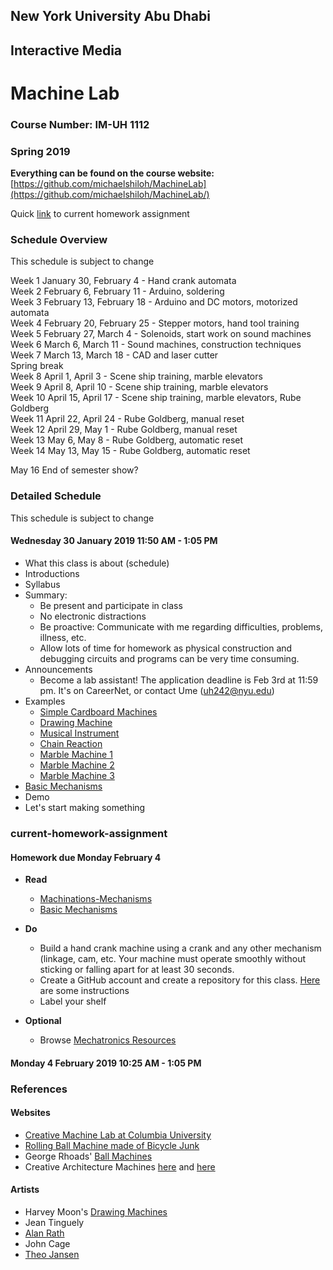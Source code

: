 ## New York University Abu Dhabi
## Interactive Media
# Machine Lab
### Course Number: IM-UH 1112
### Spring 2019

**Everything can be found on the course website:**
[https://github.com/michaelshiloh/MachineLab](https://github.com/michaelshiloh/MachineLab/)

Quick
[link](https://github.com/michaelshiloh/MachineLab/blob/master/schedule.md#current-homework-assignment)
to current homework assignment

### Schedule Overview

This schedule is subject to change

Week 1 January 30, February 4 - Hand crank automata   
Week 2 February 6, February 11 - Arduino, soldering   
Week 3 February 13, February 18 - Arduino and DC motors, motorized automata   
Week 4 February 20, February 25 - Stepper motors, hand tool training   
Week 5 February 27, March 4 - Solenoids, start work on sound machines   
Week 6 March 6,  March 11 - Sound machines, construction techniques   
Week 7 March 13,  March 18 - CAD and laser cutter   
Spring break   
Week 8 April 1, April 3 -  Scene ship training, marble elevators   
Week 9 April 8, April 10 - Scene ship training, marble elevators   
Week 10 April 15, April 17 - Scene ship training, marble elevators, Rube Goldberg   
Week 11 April 22, April 24 - Rube Goldberg, manual reset   
Week 12 April 29, May 1 - Rube Goldberg, manual reset   
Week 13 May 6, May 8 - Rube Goldberg, automatic reset   
Week 14 May 13, May 15 - Rube Goldberg, automatic reset   
   
May 16 End of semester show?   


### Detailed Schedule

This schedule is subject to change

#### Wednesday 30 January 2019 11:50 AM - 1:05 PM
- What this class is about (schedule)
- Introductions
- Syllabus
- Summary:
  -  Be present and participate in class
  -  No electronic distractions
  -  Be proactive: Communicate with me regarding difficulties, problems, illness, etc.
  -  Allow lots of time for homework as physical construction
  and debugging circuits and programs can be very time consuming.
- Announcements
  - Become a lab assistant! The application deadline is Feb 3rd at 11:59 pm.
    It's on CareerNet, or contact Ume (uh242@nyu.edu)
- Examples
	- [Simple Cardboard Machines](https://vimeo.com/130539503)
	- [Drawing Machine](http://www.shihanzhang.com/drawing-machine/)
	- [Musical Instrument](https://vimeo.com/189366071)
	- [Chain Reaction](https://vimeo.com/102887278)
	- [Marble
		Machine 1](https://www.pinterest.cl/pin/481251910156036553/visual-search/?x=12&y=12&w=405&h=512)
	- [Marble Machine 2](https://www.youtube.com/watch?v=09BVLbyWAqQ)
	- [Marble Machine 3](https://www.youtube.com/watch?v=Bpdb8yQ9cH8&t=28s)
- [Basic Mechanisms](http://www.mechanical-toys.com/mechanisums.htm)
- Demo
- Let's start making something


### current-homework-assignment

#### Homework due Monday February 4 
- **Read**
	- [Machinations-Mechanisms](https://github.com/michaelshiloh/resourcesForClasses/blob/master/doc/machinations-mechanisms.pdf)
	- [Basic Mechanisms](http://www.mechanical-toys.com/mechanisums.htm)

- **Do**
	- Build a hand crank machine using a crank and any other mechanism (linkage,
	cam, etc. Your machine must operate smoothly without sticking or falling
	apart for at least 30 seconds. 
	- Create a GitHub account and create a repository for this class. 
	[Here](https://github.com/michaelshiloh/resourcesForClasses#github-resources)
	are some instructions
	- Label your shelf

- **Optional**
	- Browse [Mechatronics
 Resources](https://github.com/michaelshiloh/resourcesForClasses#mechatronic-resources)

#### Monday 4 February 2019 10:25 AM - 1:05 PM





### References

#### Websites
- [Creative Machine Lab at Columbia University](http://www.creativemachineslab.com/)
- [Rolling Ball Machine made of Bicycle Junk](https://www.youtube.com/watch?v=Bpdb8yQ9cH8)
- George Rhoads' [Ball Machines](http://georgerhoads.com/)
- Creative Architecture Machines [here](http://www.creative-architecture-machines.net/) and [here](http://www.future-cities-lab.net/blog/2013/11/3/creative-architecture-machines-cca-fall-2013)

#### Artists
- Harvey Moon's [Drawing Machines](https://creators.vice.com/en_au/article/nz4jj7/harvey-moons-drawing-machines)
- Jean Tinguely
- [Alan Rath](http://alanrath.org/)
- John Cage
- [Theo Jansen](http://www.strandbeest.com/)
